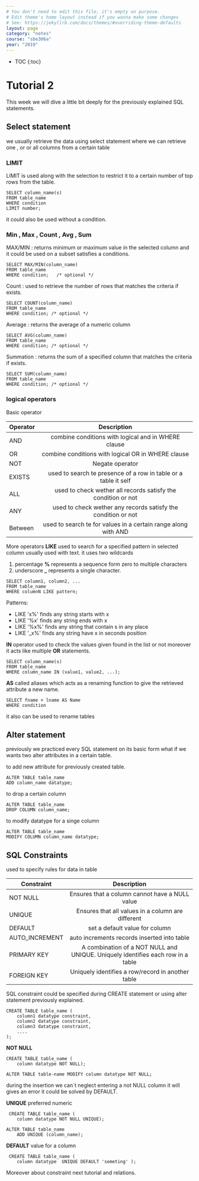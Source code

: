 ```yaml
---
# You don't need to edit this file, it's empty on purpose.
# Edit theme's home layout instead if you wanna make some changes
# See: https://jekyllrb.com/docs/themes/#overriding-theme-defaults
layout: page
category: "notes"
course: "sbe306a"
year: "2019"
---
```

* TOC
{:toc}

# Tutorial 2
This week we will dive a little bit deeply for the previously explained SQL statements.

## Select statement

we usually retrieve the data using select statement where we can retrieve one , or or all columns from a certain table

### LIMIT

LIMIT is used along with the selection to restrict it to a certain number of top rows from the table.

```
SELECT column_name(s)
FROM table_name
WHERE condition
LIMIT number; 
```
it could also be used without a condition.

### Min , Max , Count , Avg , Sum
MAX/MIN : returns minimum or maximum value in the selected column and it could be used on a subset satisfies a conditions.
```
SELECT MAX/MIN(column_name)
FROM table_name
WHERE condition;   /* optional */
```

Count : used to retrieve the number of rows that matches the criteria if exists.

```
SELECT COUNT(column_name)
FROM table_name
WHERE condition; /* optional */
```

Average : returns the average of a numeric column

```
SELECT AVG(column_name)
FROM table_name
WHERE condition; /* optional */
```

Summation : returns the sum of a specified column that matches the criteria if exists.

```
SELECT SUM(column_name)
FROM table_name
WHERE condition; /* optional */
```
### logical operators

Basic operator

| Operator        | Description     | 
| ------------- |:-------------:|
| AND     |  combine conditions with logical and in WHERE clause |
| OR     |  combine conditions with logical OR in WHERE clause |
| NOT     |  Negate operator |
| EXISTS     | used to search te presence of a row in table or a table it self      |
| ALL     | used to check wether all records satisfy the condition or not     |
| ANY     | used to check wether any records satisfy the condition or not     |
| Between     | used to search te for values in a certain range along with AND      |

More operators
**LIKE** used to search for a specified pattern in selected column usually used with text.
it uses two wildcards
1. percentage **%** represents a sequence form zero to multiple characters
2. underscore **_** represents a single character.

```
SELECT column1, column2, ...
FROM table_name
WHERE columnN LIKE pattern; 
```
Patterns: 
+ LIKE 'x%' finds any string starts with x
+ LIKE '%x' finds any string ends with x
+ LIKE '%x%' finds any string that contain s in any place
+ LIKE '_x%' finds any string have x in seconds position

**IN** operator used to check the values given found in the list or not moreover it acts like multiple **OR** statements.

```
SELECT column_name(s)
FROM table_name
WHERE column_name IN (value1, value2, ...); 
```
**AS** called aliases which acts as a renaming function to give the retrieved attribute a new name.

```
SELECT fname + lname AS Name 
WHERE condition
```

it also can be used to rename tables


## Alter statement

previously we practiced every SQL statement on its basic form what if we wants two alter attributes in a certain table.

to add new attribute for previously created table.

```
ALTER TABLE table_name
ADD column_name datatype; 
```

to drop a certain column

```
ALTER TABLE table_name
DROP COLUMN column_name; 
```

to modify datatype for a singe column

```
ALTER TABLE table_name
MODIFY COLUMN column_name datatype;
```

## SQL Constraints

used to specify rules for data in table

| Constraint    | Description |
| ------------- |:-------------:|
| NOT NULL      | Ensures that a column cannot have a NULL value |
| UNIQUE        | Ensures that all values in a column are different |
| DEFAULT        | set a default value for column |
| AUTO_INCREMENT        | auto increments records inserted into table |
| PRIMARY KEY   |  A combination of a NOT NULL and UNIQUE. Uniquely identifies each row in a table |
| FOREIGN KEY   | Uniquely identifies a row/record in another table |

SQL constraint could be specified during CREATE statement or using alter statement previously explained.
```
CREATE TABLE table_name (
    column1 datatype constraint,
    column2 datatype constraint,
    column3 datatype constraint,
    ....
);
```
**NOT NULL**

```
CREATE TABLE table_name (
    column datatype NOT NULL);
```

```
ALTER TABLE table-name MODIFY column datatype NOT NULL;
```
during the insertion we can`t neglect entering a not NULL column it will gives an error it could be solved by DEFAULT.

**UNIQUE** preferred numeric

```
 CREATE TABLE table_name (
    column datatype NOT NULL UNIQUE);
```

```
ALTER TABLE table_name 
    ADD UNIQUE (column_name);
```

**DEFAULT** value for a column

```
 CREATE TABLE table_name (
    column datatype  UNIQUE DEFAULT 'someting' );
```


Moreover about constraint next tutorial and relations.